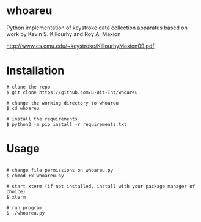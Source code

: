 # whoareu
Python implementation of keystroke data collection apparatus based on work by Kevin S. Killourhy and Roy A. Maxion

http://www.cs.cmu.edu/~keystroke/KillourhyMaxion09.pdf

# Installation

```
# clone the repo
$ git clone https://github.com/8-Bit-Int/whoareu

# change the working directory to whoareu
$ cd whoareu

# install the requirements
$ python3 -m pip install -r requirements.txt
```

# Usage

```

# change file permissions on whoareu.py
$ chmod +x whoareu.py

# start xterm (if not installed, install with your package manager of choice)
$ xterm

# run program
$ ./whoareu.py

```
